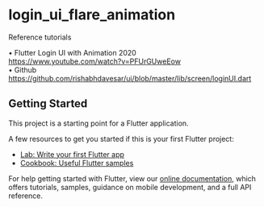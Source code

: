 # login_ui_flare_animation

Reference tutorials  

• Flutter Login UI with Animation 2020  
<https://www.youtube.com/watch?v=PFUrGUweEow>  
• Github  
<https://github.com/rishabhdavesar/ui/blob/master/lib/screen/loginUI.dart>  

## Getting Started

This project is a starting point for a Flutter application.

A few resources to get you started if this is your first Flutter project:

- [Lab: Write your first Flutter app](https://flutter.dev/docs/get-started/codelab)
- [Cookbook: Useful Flutter samples](https://flutter.dev/docs/cookbook)

For help getting started with Flutter, view our
[online documentation](https://flutter.dev/docs), which offers tutorials,
samples, guidance on mobile development, and a full API reference.

